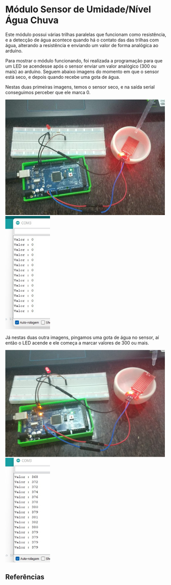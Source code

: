 # Módulo Sensor de Umidade/Nível Água Chuva

Este módulo possui várias trilhas paralelas que funcionam como resistência, e a detecção de água acontece quando há o contato das das trilhas com água, alterando a resistência e enviando um valor de forma analógica ao arduíno.

Para mostrar o módulo funcionando, foi realizada a programação para que um LED se acendesse após o sensor enviar um valor analógico (300 ou mais) ao arduíno.
Seguem abaixo imagens do momento em que o sensor está seco, e depois quando recebe uma gota de água.

Nestas duas primeiras imagens, temos o sensor seco, e na saída serial conseguimos perceber que ele marca 0.

<img src = "agua_foto_0.jpeg" alt = "Modulo seco" width = "500" /> <img src = "agua_valor_0.jpeg" alt = "Saída serial seco" width = "140" />



Já nestas duas outra imagens, pingamos uma gota de água no sensor, aí então o LED acende e ele começa a marcar valores de 300 ou mais.

<img src = "agua_foto_1.jpeg" alt = "Modulo pingado" width = "500" /> <img src = "agua_valor_1.jpeg" alt = "Saída serial agua" width = "140" />



## Referências
